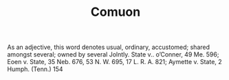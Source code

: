 ---
title: Comuon
letter: C
permalink: "/definitions/bld-comuon.html"
body: As an adjective, this word denotes usual, ordinary, accustomed; shared amongst
  several; owned by several Jolntly. State v.. o’Conner, 49 Me. 596; Eoen v. State,
  35 Neb. 676, 53 N. W. 695, 17 L. R. A. 821; Aymette v. State, 2 Humph. (Tenn.) 154
published_at: '2018-07-07'
source: Black's Law Dictionary 2nd Ed (1910)
layout: post
---